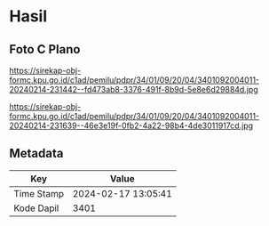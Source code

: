 # Hasil

## Foto C Plano

https://sirekap-obj-formc.kpu.go.id/c1ad/pemilu/pdpr/34/01/09/20/04/3401092004011-20240214-231442--fd473ab8-3376-491f-8b9d-5e8e6d29884d.jpg

https://sirekap-obj-formc.kpu.go.id/c1ad/pemilu/pdpr/34/01/09/20/04/3401092004011-20240214-231639--46e3e19f-0fb2-4a22-98b4-4de3011917cd.jpg


## Metadata

| Key        | Value               |
| ---------- | ------------------- |
| Time Stamp | 2024-02-17 13:05:41 |
| Kode Dapil | 3401                |



